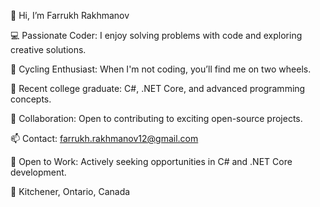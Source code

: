 👋 Hi, I’m Farrukh Rakhmanov 

💻 Passionate Coder: I enjoy solving problems with code and exploring creative solutions.

🚴 Cycling Enthusiast: When I'm not coding, you’ll find me on two wheels.

🌱 Recent college graduate: C#, .NET Core, and advanced programming concepts.

🤝 Collaboration: Open to contributing to exciting open-source projects.

📫 Contact: farrukh.rakhmanov12@gmail.com

🌟 Open to Work: Actively seeking opportunities in C# and .NET Core development.

📍 Kitchener, Ontario, Canada

<!---
FarrukhRakhmanov/FarrukhRakhmanov is a ✨ special ✨ repository because its `README.md` (this file) appears on your GitHub profile.
You can click the Preview link to take a look at your changes.
--->
